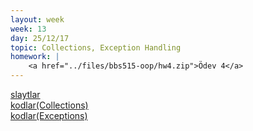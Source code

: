 ```yaml
---
layout: week
week: 13
day: 25/12/17
topic: Collections, Exception Handling
homework: |
    <a href="../files/bbs515-oop/hw4.zip">Ödev 4</a>
---
```

[slaytlar](../files/bbs515-oop/lecture13/NYP-Ders13.pdf)  
[kodlar(Collections)](../files/bbs515-oop/lecture13/Ders13-collections-kodlar.zip)  
[kodlar(Exceptions)](../files/bbs515-oop/lecture13/Ders13-exceptions-kodlar.zip)  